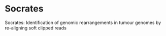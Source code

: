 Socrates
========

Socrates: Identification of genomic rearrangements in tumour genomes by re-aligning soft clipped reads
